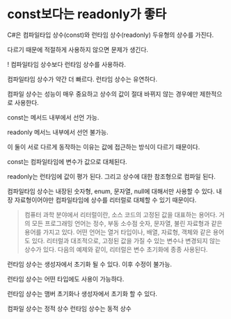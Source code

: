 # const보다는 readonly가 좋타
C#은 컴파일타입 상수(const)와 런타임 상수(readonly) 두유형의 상수를 가진다.

다르기 때문에 적절하게 사용하지 않으면 문제가 생긴다.

! 컴파일타임 상수보다 런타임 상수를 사용하라.

컴파일타임 상수가 약간 더 빠르다. 런타임 상수는 유연하다.

컴파일 상수는 성능이 매우 중요하고 상수의 값이 절대 바뀌지 않는 경우에만 제한적으로 사용한다.

const는 메서드 내부에서 선언 가능.

readonly 메서느 내부에서 선언 불가능.

이 둘이 서로 다르게 동작하는 이유는 값에 접근하는 방식이 다르기 때문이다.

const는 컴파일타임에 변수가 값으로 대체된다.

readonly는 런타임에 값이 평가 된다. 그리고 상수에 대한 참조형으로 컴파일 된다.

컴파일타임 상수는 내장된 숫자형, enum, 문자열, null에 대해서만 사용할 수 있다. 내장 자료형이어야만 컴파일타임에 상수를 리터럴로 대체할 수 있기 때문이다.

>컴퓨터 과학 분야에서 리터럴이란, 소스 코드의 고정된 값을 대표하는 용어다. 거의 모든 프로그래밍 언어는 정수, 부동 소수점 숫자, 문자열, 불린 자료형과 같은 용어를 가지고 있다. 어떤 언어는 열거 타입이나, 배열, 자료형, 객체와 같은 용어도 있다. 리터럴과 대조적으로, 고정된 값을 가질 수 있는 변수나 변경되지 않는 상수가 있다. 다음의 예제와 같이, 리터럴은 변수 초기화에 종종 사용된다.

런타임 상수는 생성자에서 초기화 될 수 있다. 이후 수정이 불가능.

런타임 상수는 어떤 타입에도 사용이 가능하다.

런타임 상수는 맴버 초기화나 생성자에서 초기화 할 수 있다.

컴파일 상수는 정적 상수 런타임 상수는 동적 상수

